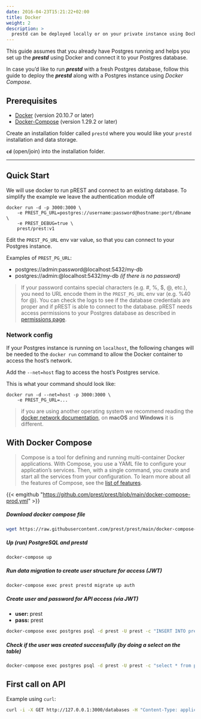 ```yaml
---
date: 2016-04-23T15:21:22+02:00
title: Docker
weight: 2
description: >
  prestd can be deployed locally or on your private instance using Docker
---
```


This guide assumes that you already have Postgres running and helps you set up the _**prestd**_ using Docker and connect it to your Postgres database.

In case you’d like to run _**prestd**_ with a fresh Postgres database, follow this guide to deploy the _**prestd**_ along with a Postgres instance using _Docker Compose_.

## Prerequisites

- [Docker](https://docs.docker.com/get-docker/) (version 20.10.7 or later)
- [Docker-Compose](https://docs.docker.com/compose/install/) (version 1.29.2 or later)

Create an installation folder called `prestd` where you would like your `prestd` installation and data storage.

**`cd`** (open/join) into the installation folder.

---

## Quick Start

We will use docker to run pREST and connect to an existing database.
To simplify the example we leave the authentication module off

```shell
docker run -d -p 3000:3000 \
    -e PREST_PG_URL=postgres://username:password@hostname:port/dbname \
    -e PREST_DEBUG=true \
    prest/prest:v1
```

Edit the `PREST_PG_URL` env var value, so that you can connect to your Postgres instance.

Examples of `PREST_PG_URL`:

- postgres://admin:password@localhost:5432/my-db
- postgres://admin:@localhost:5432/my-db _(if there is no password)_

> If your password contains special characters (e.g. #, %, $, @, etc.), you need to URL encode them in the `PREST_PG_URL` env var (e.g. %40 for @).
> You can check the logs to see if the database credentials are proper and if pREST is able to connect to the database.
> pREST needs access permissions to your Postgres database as described in [permissions page](/prestd/permissions/).

### Network config

If your Postgres instance is running on `localhost`, the following changes will be needed to the `docker run` command to allow the Docker container to access the host’s network.

Add the `--net=host` flag to access the host’s Postgres service.

This is what your command should look like:

```shell
docker run -d --net=host -p 3000:3000 \
    -e PREST_PG_URL=...
```

> if you are using another operating system we recommend reading the [docker network documentation](https://docs.docker.com/network/host/), on **macOS** and **Windows** it is different.

## With Docker Compose

> Compose is a tool for defining and running multi-container Docker applications. With Compose, you use a YAML file to configure your application’s services. Then, with a single command, you create and start all the services from your configuration. To learn more about all the features of Compose, see the [list of features](https://docs.docker.com/compose/#features).

{{< emgithub "https://github.com/prest/prest/blob/main/docker-compose-prod.yml" >}}

##### Download docker compose file

```sh
wget https://raw.githubusercontent.com/prest/prest/main/docker-compose-prod.yml -O docker-compose.yml
```

##### Up (run) PostgreSQL and prestd

```sh
docker-compose up
```

##### Run data migration to create user structure for access (JWT)

```sh
docker-compose exec prest prestd migrate up auth
```

##### Create user and password for API access (via JWT)

- **user:** prest
- **pass:** prest

```sh
docker-compose exec postgres psql -d prest -U prest -c "INSERT INTO prest_users (name, username, password) VALUES ('pREST Full Name', 'prest', MD5('prest'))"
```

##### Check if the user was created successfully (by doing a select on the table)

```sh
docker-compose exec postgres psql -d prest -U prest -c "select * from prest_users"
```

## First call on API

Example using `curl`:

```sh
curl -i -X GET http://127.0.0.1:3000/databases -H "Content-Type: application/json"
```
